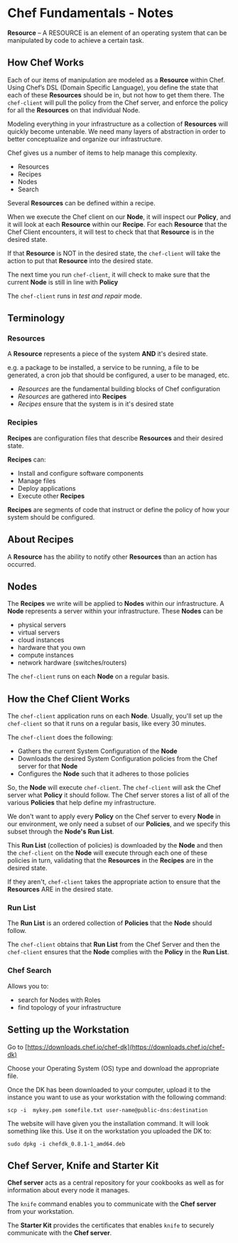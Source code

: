 # Chef Fundamentals - Notes



**Resource** – A RESOURCE is an element of an operating system that can be manipulated by code to achieve a certain task. 

## How Chef Works

Each of our items of manipulation are modeled as a **Resource** within Chef. Using Chef’s DSL (Domain Specific Language), you define the state that each of these **Resources** should be in, but not how to get them there. The `chef-client` will pull the policy from the Chef server, and enforce the policy for all the **Resources** on that individual Node.

Modeling everything in your infrastructure as a collection of **Resources** will quickly become untenable. We need many layers of abstraction in order to better conceptualize and organize our infrastructure.

Chef gives us a number of items to help manage this complexity.

* Resources
* Recipes
* Nodes
* Search

Several **Resources** can be defined within a recipe. 

When we execute the Chef client on our **Node**, it will inspect our **Policy**, and it will look at each **Resource** within our **Recipe**. For each **Resource** that the Chef Client encounters, it will test to check that that **Resource** is in the desired state.

If that **Resource** is NOT in the desired state, the `chef-client` will take the action to put that **Resource** into the desired state. 

The next time you run `chef-client`, it will check to make sure that the current **Node** is still in line with **Policy**

The `chef-client` runs in *test and repair* mode. 

## Terminology

### Resources

A **Resource** represents a piece of the system **AND** it's desired state.

e.g. a package to be installed, a service to be running, a file to be generated, a cron job that should be configured, a user to be managed, etc.

* *Resources* are the fundamental building blocks of Chef configuration
* *Resources* are gathered into **Recipes**
* *Recipes* ensure that the system is in it's desired state

### Recipies

**Recipes** are configuration files that describe **Resources** and their desired state.

**Recipes** can:

* Install and configure software components
* Manage files
* Deploy applications
* Execute other **Recipes**

**Recipes** are segments of code that instruct or define the policy of how your system should be configured.


## About Recipes

A **Resource** has the ability to notify other **Resources** than an action has occurred. 

## Nodes

The **Recipes** we write will be applied to **Nodes** within our infrastructure. A **Node** represents a server within your infrastructure. These **Nodes** can be

* physical servers
* virtual servers
* cloud instances
* hardware that you own
* compute instances
* network hardware (switches/routers)

The `chef-client` runs on each **Node** on a regular basis.

## How the Chef Client Works

The `chef-client` application runs on each **Node**. Usually, you'll set up the `chef-client` so that it runs on a regular basis, like every 30 minutes. 

The `chef-client` does the following:

* Gathers the current System Configuration of the **Node**
* Downloads the desired System Configuration policies from the Chef server for that **Node**
* Configures the **Node** such that it adheres to those policies

So, the **Node** will execute `chef-client`. The `chef-client` will ask the Chef server what **Policy** it should follow. The Chef server stores a list of all of the various **Policies** that help define my infrastructure. 

We don't want to apply every **Policy** on the Chef server to every **Node** in our environment, we only need a subset of our **Policies**, and we specify this subset through the **Node's** **Run List**.

This **Run List** (collection of policies) is downloaded by the **Node** and then the `chef-client` on the **Node** will execute through each one of these policies in turn, validating that the **Resources** in the **Recipes** are in the desired state.

If they aren't, `chef-client` takes the appropriate action to ensure that the **Resources** ARE in the desired state.

### Run List

The **Run List** is an ordered collection of **Policies** that the **Node** should follow.

The `chef-client` obtains that **Run List** from the Chef Server and then the `chef-client` ensures that the **Node** complies with the **Policy** in the **Run List**. 

### Chef Search

Allows you to:

* search for Nodes with Roles
* find topology of your infrastructure


## Setting up the Workstation

Go to [https://downloads.chef.io/chef-dk](https://downloads.chef.io/chef-dk)

Choose your Operating System (OS) type and download the appropriate file. 

Once the DK has been downloaded to your computer, upload it to the instance you want to use as your workstation with the following command:

	scp -i  mykey.pem somefile.txt user-name@public-dns:destination

The website will have given you the installation command. It will look something like this. Use it on the workstation you uploaded the DK to:

	sudo dpkg -i chefdk_0.8.1-1_amd64.deb


## Chef Server, Knife and Starter Kit

**Chef server** acts as a central repository for your cookbooks as well as for information about every node it manages.

The `knife` command enables you to communicate with the **Chef server** from your workstation. 

The **Starter Kit** provides the certificates that enables `knife` to securely communicate with the **Chef server**.















